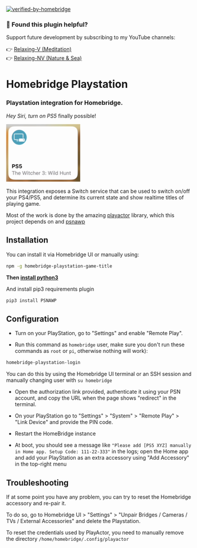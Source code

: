 [![verified-by-homebridge](https://badgen.net/badge/homebridge/verified/purple)](https://github.com/homebridge/homebridge/wiki/Verified-Plugins)
### 💜 Found this plugin helpful?

Support future development by subscribing to my YouTube channels:

👉 [Relaxing-V (Meditation)](https://www.youtube.com/@Relaxing-V)  
👉 [Relaxing-NV (Nature & Sea)](https://www.youtube.com/@Relaxing-NV)
# Homebridge Playstation

### Playstation integration for Homebridge.

_Hey Siri, turn on PS5_ finally possible!

<img src="https://github.com/NikDevx/homebridge-playstation/blob/master/PS5%20title%20change.gif?raw=true" width="200">

This integration exposes a Switch service that can be used to switch on/off your PS4/PS5, and determine its current state and show realtime titles of playing game. 

Most of the work is done by the amazing [playactor](https://github.com/dhleong/playactor) library, which this project depends on and [psnawp](https://github.com/isFakeAccount/psnawp)
## Installation

You can install it via Homebridge UI or manually using:
```bash
npm -g homebridge-playstation-game-title
```

**Then <a target="_blank" href="https://www.python.org/downloads/">install python3</a>**

And install pip3 requirements plugin
```bash
pip3 install PSNAWP
```

## Configuration

- Turn on your PlayStation, go to "Settings" and enable "Remote Play".

- Run this command as `homebridge` user, make sure you don't run these commands as `root` or `pi`, otherwise nothing will work):

```bash
homebridge-playstation-login
```

You can do this by using the Homebridge UI terminal or an SSH session and manually changing user with `su homebridge`

- Open the authorization link provided, authenticate it using your PSN account, and copy the URL when the page shows "redirect" in the terminal.

- On your PlayStation go to "Settings" > "System" > "Remote Play" > "Link Device" and provide the PIN code.

- Restart the HomeBridge instance

- At boot, you should see a message like `"Please add [PS5 XYZ] manually in Home app. Setup Code: 111-22-333"` in the  logs; open the Home app and add your PlayStation as an extra accessory using "Add Accessory" in the top-right menu

## Troubleshooting

If at some point you have any problem, you can try to reset the Homebridge accessory and re-pair it.

To do so, go to Homebridge UI > "Settings" > "Unpair Bridges / Cameras / TVs / External Accessories" and delete the Playstation.

To reset the credentials used by PlayActor, you need to manually remove the directory `/home/homebridge/.config/playactor`
